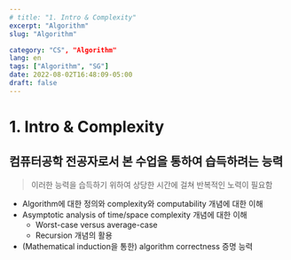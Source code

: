 ```yaml
---
# title: "1. Intro & Complexity"
excerpt: "Algorithm"
slug: "Algorithm"

category: "CS", "Algorithm"
lang: en
tags: ["Algorithm", "SG"]
date: 2022-08-02T16:48:09-05:00
draft: false
---
```


# 1. Intro & Complexity

## 컴퓨터공학 전공자로서 본 수업을 통하여 습득하려는 능력

> 이러한 능력을 습득하기 위하여 상당한 시간에 걸쳐 반복적인 노력이 필요함

- Algorithm에 대한 정의와 complexity와 computability 개념에 대한 이해
- Asymptotic analysis of time/space complexity 개념에 대한 이해
    - Worst-case versus average-case
    - Recursion 개념의 활용
- (Mathematical induction을 통한) algorithm correctness 증명 능력